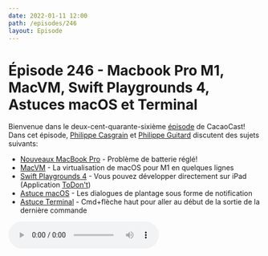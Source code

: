 ```yaml
---
date: 2022-01-11 12:00
path: /episodes/246
layout: Episode
---
```

# Épisode 246 - Macbook Pro M1, MacVM, Swift Playgrounds 4, Astuces macOS et Terminal
<p>Bienvenue dans le deux-cent-quarante-sixi&egrave;me&nbsp;<a href="https://archive.org/download/cacaocast/cacaocast_246.mp3" title="CacaoCast Episode 246">épisode</a> de CacaoCast! Dans cet épisode, <a href="http://www.twitter.com/philippec" title="Philippe Casgrain sur Twitter">Philippe Casgrain</a> et <a href="http://www.twitter.com/cacaocast" title="Philippe Guitard sur Twitter">Philippe Guitard</a> discutent des sujets suivants:</p>
<ul>
<li><a href="https://www.apple.com/ca/fr/macbook-pro-14-and-16/" title="Nouveaux MacBook Pro">Nouveaux MacBook Pro</a> - Problème de batterie réglé!</li>
<li><a href="https://github.com/KhaosT/MacVM" title="MacVM">MacVM</a> - La virtualisation de macOS pour M1 en quelques lignes</li>
<li><a href="https://www.apple.com/swift/playgrounds/" title="Swift Playgrounds 4">Swift Playgrounds 4</a> - Vous pouvez développer directement sur iPad (Application <a href="https://www.cephalopod.studio/blog/lessons-from-developing-an-app-on-the-ipad-from-start-to-finish-on-the-app-store" title="ToDon't">ToDon't</a>)</li>
<li><a href="https://twitter.com/_inside/status/1468770322316943363" title="Astuce macOS">Astuce macOS</a> - Les dialogues de plantage sous forme de notification</li>
<li><a href="https://twitter.com/chriseidhof/status/1475447159822725130" title="Astuce Terminal">Astuce Terminal</a> - Cmd+flèche haut pour aller au début de la sortie de la dernière commande</li>
</ul>
<p><audio controls><source src="https://archive.org/download/cacaocast/cacaocast_246.mp3" type="audio/mpeg"><source src="https://archive.org/download/cacaocast/cacaocast_246.mp3" type="audio/mp4">Votre navigateur ne supporte pas l'élément audio / Your browser does not support the audio element.</audio></p>
